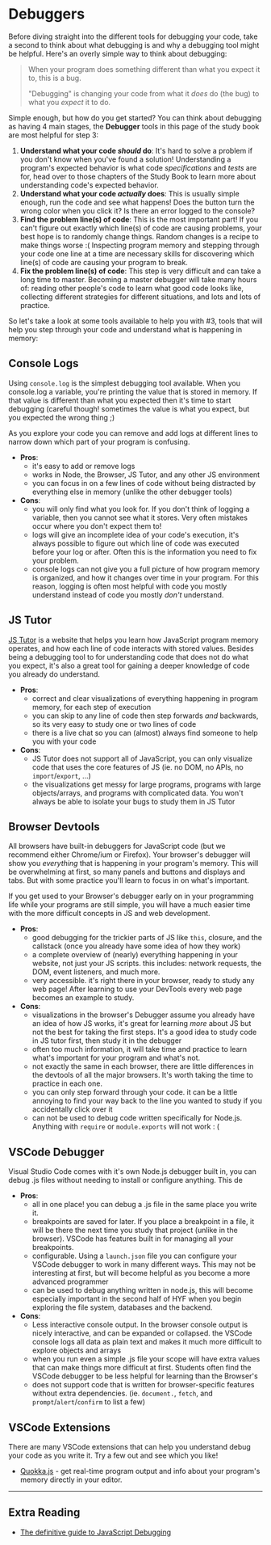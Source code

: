 # Debuggers

Before diving straight into the different tools for debugging your code, take a second to think about what debugging is and why a debugging tool might be helpful. Here's an overly simple way to think about debugging:

> When your program does something different than what you expect it to, this is a bug.
>
> "Debugging" is changing your code from what it _does_ do (the bug) to what you _expect_ it to do.

Simple enough, but how do you get started? You can think about debugging as having 4 main stages, the **Debugger** tools in this page of the study book are most helpful for step 3:

1. **Understand what your code _should_ do**: It's hard to solve a problem if you don't know when you've found a solution! Understanding a program's expected behavior is what code _specifications_ and _tests_ are for, head over to those chapters of the Study Book to learn more about understanding code's expected behavior.
2. **Understand what your code _actually_ does**: This is usually simple enough, run the code and see what happens! Does the button turn the wrong color when you click it? Is there an error logged to the console?
3. **Find the problem line(s) of code**: This is the most important part! If you can't figure out exactly which line(s) of code are causing problems, your best hope is to randomly change things. Random changes is a recipe to make things worse :( Inspecting program memory and stepping through your code one line at a time are necessary skills for discovering which line(s) of code are causing your program to break.
4. **Fix the problem line(s) of code**: This step is very difficult and can take a long time to master. Becoming a master debugger will take many hours of: reading other people's code to learn what good code looks like, collecting different strategies for different situations, and lots and lots of practice.

So let's take a look at some tools available to help you with #3, tools that will help you step through your code and understand what is happening in memory:

## Console Logs

Using `console.log` is the simplest debugging tool available. When you console.log a variable, you're printing the value that is stored in memory. If that value is different than what you expected then it's time to start debugging (careful though! sometimes the value is what you expect, but you expected the wrong thing ;)

As you explore your code you can remove and add logs at different lines to narrow down which part of your program is confusing.

- **Pros**:
  - it's easy to add or remove logs
  - works in Node, the Browser, JS Tutor, and any other JS environment
  - you can focus in on a few lines of code without being distracted by everything else in memory (unlike the other debugger tools)
- **Cons**:
  - you will only find what you look for. If you don't think of logging a variable, then you cannot see what it stores. Very often mistakes occur where you don't expect them to!
  - logs will give an incomplete idea of your code's execution, it's always possible to figure out which line of code was executed before your log or after. Often this is the information you need to fix your problem.
  - console logs can not give you a full picture of how program memory is organized, and how it changes over time in your program. For this reason, logging is often most helpful with code you mostly understand instead of code you mostly _don't_ understand.

## JS Tutor

[JS Tutor](http://www.pythontutor.com/l) is a website that helps you learn how JavaScript program memory operates, and how each line of code interacts with stored values. Besides being a debugging tool to for understanding code that does not do what you expect, it's also a great tool for gaining a deeper knowledge of code you already do understand.

- **Pros**:
  - correct and clear visualizations of everything happening in program memory, for each step of execution
  - you can skip to any line of code then step forwards _and_ backwards, so its very easy to study one or two lines of code
  - there is a live chat so you can (almost) always find someone to help you with your code
- **Cons**:
  - JS Tutor does not support all of JavaScript, you can only visualize code that uses the core features of JS (ie. no DOM, no APIs, no `import`/`export`, ...)
  - the visualizations get messy for large programs, programs with large objects/arrays, and programs with complicated data. You won't always be able to isolate your bugs to study them in JS Tutor

## Browser Devtools

All browsers have built-in debuggers for JavaScript code (but we recommend either Chrome/ium or Firefox). Your browser's debugger will show you _everything_ that is happening in your program's memory. This will be overwhelming at first, so many panels and buttons and displays and tabs. But with some practice you'll learn to focus in on what's important.

If you get used to your Browser's debugger early on in your programming life while your programs are still simple, you will have a much easier time with the more difficult concepts in JS and web development.

- **Pros**:
  - good debugging for the trickier parts of JS like `this`, closure, and the callstack (once you already have some idea of how they work)
  - a complete overview of (nearly) everything happening in your website, not just your JS scripts. this includes: network requests, the DOM, event listeners, and much more.
  - very accessible. it's right there in your browser, ready to study any web page! After learning to use your DevTools every web page becomes an example to study.
- **Cons**:
  - visualizations in the browser's Debugger assume you already have an idea of how JS works, it's great for learning _more_ about JS but not the best for taking the first steps. It's a good idea to study code in JS tutor first, then study it in the debugger
  - often too much information, it will take time and practice to learn what's important for your program and what's not.
  - not exactly the same in each browser, there are little differences in the devtools of all the major browsers. It's worth taking the time to practice in each one.
  - you can only step forward through your code. it can be a little annoying to find your way back to the line you wanted to study if you accidentally click over it
  - can not be used to debug code written specifically for Node.js. Anything with `require` or `module.exports` will not work : (

## VSCode Debugger

Visual Studio Code comes with it's own Node.js debugger built in, you can debug .js files without needing to install or configure anything. This de

- **Pros**:
  - all in one place! you can debug a .js file in the same place you write it.
  - breakpoints are saved for later. If you place a breakpoint in a file, it will be there the next time you study that project (unlike in the browser). VSCode has features built in for managing all your breakpoints.
  - configurable. Using a `launch.json` file you can configure your VSCode debugger to work in many different ways. This may not be interesting at first, but will become helpful as you become a more advanced programmer
  - can be used to debug anything written in node.js, this will become especially important in the second half of HYF when you begin exploring the file system, databases and the backend.
- **Cons**:
  - Less interactive console output. In the browser console output is nicely interactive, and can be expanded or collapsed. the VSCode console logs all data as plain text and makes it much more difficult to explore objects and arrays
  - when you run even a simple .js file your scope will have extra values that can make things more difficult at first. Students often find the VSCode debugger to be less helpful for learning than the Browser's
  - does not support code that is written for browser-specific features without extra dependencies. (ie. `document.`, `fetch`, and `prompt`/`alert`/`confirm` to list a few)

## VSCode Extensions

There are many VSCode extensions that can help you understand debug your code as you write it. Try a few out and see which you like!

- [Quokka.js](https://marketplace.visualstudio.com/items?itemName=WallabyJs.quokka-vscode&ssr=false#review-details) - get real-time program output and info about your program's memory directly in your editor.

---

## Extra Reading

- [The definitive guide to JavaScript Debugging](https://dev.to/atapas/the-definitive-guide-to-javascript-debugging-2021-edition-116n)
